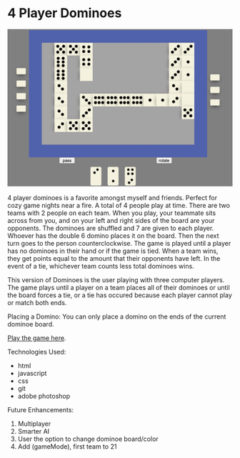 # 4 Player Dominoes

![alt text](./images_readme/Screen%20Shot%202022-02-18%20at%208.39.16%20AM.png)

4 player dominoes is a favorite amongst myself and friends. Perfect for cozy game nights near a fire. A total of 4 people play at time. There are two teams with 2 people on each team. When you play, your teammate sits across from you, and on your left and right sides of the board are your opponents. The dominoes are shuffled and 7 are given to each player. Whoever has the double 6 domino places it on the board. Then the next turn goes to the person counterclockwise. The game is played until a player has no dominoes in their hand or if the game is tied. When a team wins, they get points equal to the amount that their opponents have left. In the event of a tie, whichever team counts less total dominoes wins.  

This version of Dominoes is the user playing with three computer players. The game plays until a player on a team places all of their dominoes or until the board forces a tie, or a tie has occured because each player cannot play or match both ends. 

Placing a Domino: You can only place a domino on the ends of the current dominoe board. 

[Play the game here](https://cmakride.github.io/Dominoes-Game/ "Link To Dominoes Game").


Technologies Used:

- html
- javascript
- css
- git
- adobe photoshop

Future Enhancements:

1. Multiplayer
2. Smarter AI
3. User the option to change dominoe board/color
4. Add (gameMode), first team to 21  